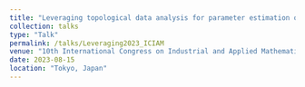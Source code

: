 ```yaml
---
title: "Leveraging topological data analysis for parameter estimation of an agent-based model of collective motion"
collection: talks
type: "Talk"
permalink: /talks/Leveraging2023_ICIAM
venue: "10th International Congress on Industrial and Applied Mathematics"
date: 2023-08-15
location: "Tokyo, Japan"
---
```


